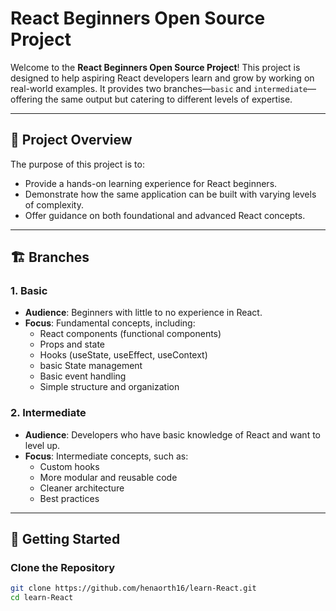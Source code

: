 # React Beginners Open Source Project

Welcome to the **React Beginners Open Source Project**! This project is designed to help aspiring React developers learn and grow by working on real-world examples. It provides two branches—`basic` and `intermediate`—offering the same output but catering to different levels of expertise.

---

## 🌟 Project Overview

The purpose of this project is to:
- Provide a hands-on learning experience for React beginners.
- Demonstrate how the same application can be built with varying levels of complexity.
- Offer guidance on both foundational and advanced React concepts.

---

## 🏗️ Branches

### 1. **Basic**
- **Audience**: Beginners with little to no experience in React.
- **Focus**: Fundamental concepts, including:
  - React components (functional components)
  - Props and state
  - Hooks (useState, useEffect, useContext)
  - basic State management
  - Basic event handling
  - Simple structure and organization

### 2. **Intermediate**
- **Audience**: Developers who have basic knowledge of React and want to level up.
- **Focus**: Intermediate concepts, such as:
  - Custom hooks
  - More modular and reusable code
  - Cleaner architecture
  - Best practices

---

## 🚀 Getting Started

### Clone the Repository
```bash
git clone https://github.com/henaorth16/learn-React.git
cd learn-React
